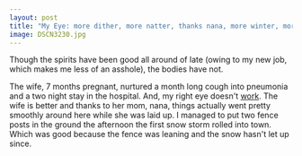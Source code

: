 ```yaml
---
layout: post
title: "My Eye: more dither, more natter, thanks nana, more winter, more pneumonia."
image: DSCN3230.jpg
---
```


Though the spirits have been good all around of late (owing to my new job, which
makes me less of an asshole), the bodies have not.

<!--more-->

The wife, 7 months pregnant, nurtured a month long cough into pneumonia and a
two night stay in the hospital. And, my right eye doesn't
<a href="http://en.wikipedia.org/wiki/Central_serous_retinopathy">work</a>. The
wife is better and thanks to her mom, nana, things actually went pretty smoothly
around here while she was laid up. I managed to put two fence posts in the
ground the afternoon the first snow storm rolled into town. Which was good
because the fence was leaning and the snow hasn't let up since.
